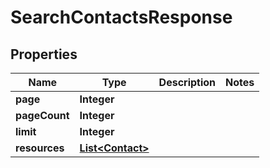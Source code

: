 
# SearchContactsResponse

## Properties
Name | Type | Description | Notes
------------ | ------------- | ------------- | -------------
**page** | **Integer** |  | 
**pageCount** | **Integer** |  | 
**limit** | **Integer** |  | 
**resources** | [**List&lt;Contact&gt;**](Contact.md) |  | 




